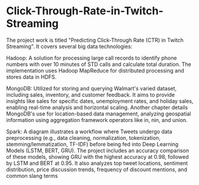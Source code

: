 # Click-Through-Rate-in-Twitch-Streaming
The project work is titled "Predicting Click-Through Rate (CTR) in Twitch Streaming". It covers several big data technologies:


Hadoop: A solution for processing large call records to identify phone numbers with over 10 minutes of STD calls and calculate total duration. The implementation uses Hadoop MapReduce for distributed processing and stores data in HDFS.





MongoDB: Utilized for storing and querying Walmart's varied dataset, including sales, inventory, and customer feedback. It aims to provide insights like sales for specific dates, unemployment rates, and holiday sales, enabling real-time analysis and horizontal scaling. Another chapter details MongoDB's use for location-based data management, analyzing geospatial information using aggregation framework operators like in, nin, and union.



Spark: A diagram illustrates a workflow where Tweets undergo data preprocessing (e.g., data cleaning, normalization, tokenization, stemming/lemmatization, TF-IDF) before being fed into Deep Learning Models (LSTM, BERT, GRU). The project includes an accuracy comparison of these models, showing GRU with the highest accuracy at 0.98, followed by LSTM and BERT at 0.95. It also analyzes top tweet locations, sentiment distribution, price discussion trends, frequency of discount mentions, and common slang terms
